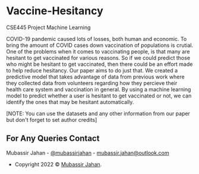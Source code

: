 # Vaccine-Hesitancy
CSE445 Project Machine Learning

COVID-19 pandemic caused lots of losses, both human and economic. To bring the amount of COVID cases down vaccination of populations is crutial. One of the problems when it comes to vaccinating people, is that many are hesitant to get vaccinated for various reasons. So if we could predict those who might be hesitant to get vaccinated, then there could be an effort made to help reduce hesitancy. Our paper aims to do just that. We created a predictive model that takes advantage of data from previous work where they collected data from volunteers regarding how they percieve their health care system and vaccination in general. By using a machine learning model to predict whether a user is hesitant to get vaccinated or not, we can identify the ones that may be hesitant automatically.







[NOTE: You can use the datasets and any other information from our paper but don't forget to set author credits]

## For Any Queries Contact

Mubassir Jahan - [@mubassirjahan](https://twitter.com/mubassirjahan) - mubassir.jahan@outlook.com 

- Copyright 2022 © <a href="http://github.com/mubassirjahan" target="_blank">Mubassir Jahan</a>.
